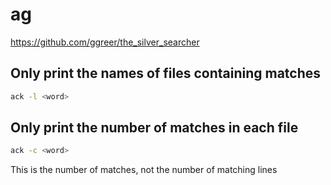 # ag

https://github.com/ggreer/the_silver_searcher


## Only print the names of files containing matches

```bash
ack -l <word>
```

## Only  print  the  number of matches in each file

```bash
ack -c <word>
```
This is the number of matches, not the number of matching lines
